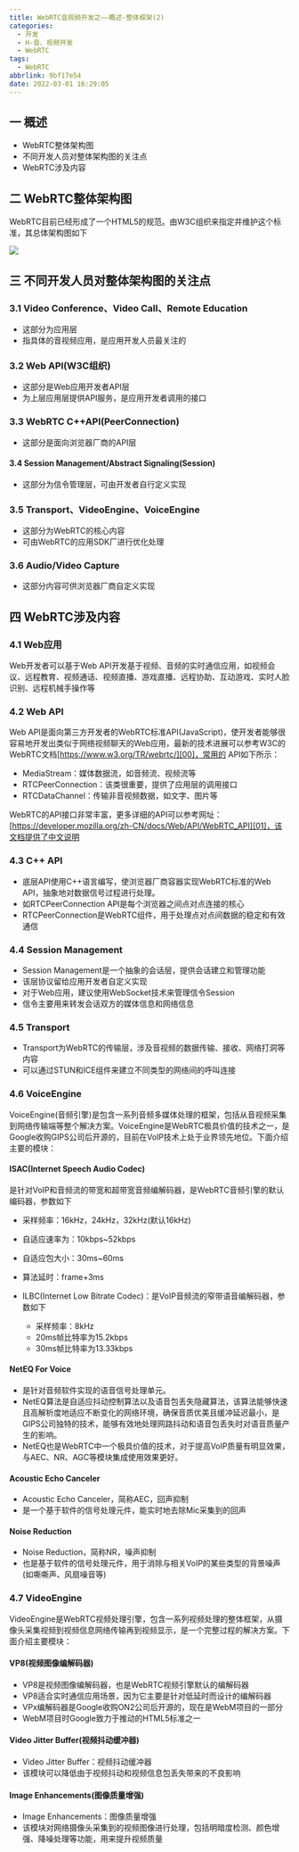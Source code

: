 ```yaml
---
title: WebRTC音视频开发之——概述-整体框架(2)
categories:
  - 开发
  - H-音、视频开发
  - WebRTC
tags:
  - WebRTC
abbrlink: 9bf17e54
date: 2022-03-01 16:29:05
---
```

## 一 概述

* WebRTC整体架构图
* 不同开发人员对整体架构图的关注点
* WebRTC涉及内容

<!--more-->

## 二 WebRTC整体架构图

WebRTC目前已经形成了一个HTML5的规范。由W3C组织来指定并维护这个标准，其总体架构图如下

![][1]

## 三 不同开发人员对整体架构图的关注点

### 3.1 Video Conference、Video Call、Remote Education

* 这部分为应用层
* 指具体的音视频应用，是应用开发人员最关注的

### 3.2 Web API(W3C组织)

* 这部分是Web应用开发者API层
* 为上层应用层提供API服务，是应用开发者调用的接口

### 3.3 WebRTC  C++API(PeerConnection)

* 这部分是面向浏览器厂商的API层

#### 3.4 Session Management/Abstract Signaling(Session)

* 这部分为信令管理层，可由开发者自行定义实现

### 3.5 Transport、VideoEngine、VoiceEngine

* 这部分为WebRTC的核心内容
* 可由WebRTC的应用SDK厂进行优化处理

### 3.6 Audio/Video Capture

* 这部分内容可供浏览器厂商自定义实现

## 四 WebRTC涉及内容

### 4.1 Web应用

Web开发者可以基于Web API开发基于视频、音频的实时通信应用，如视频会议、远程教育、视频通话、视频直播、游戏直播、远程协助、互动游戏、实时人脸识别、远程机械手操作等

### 4.2 Web API

Web API是面向第三方开发者的WebRTC标准API(JavaScript)，使开发者能够很容易地开发出类似于网络视频聊天的Web应用，最新的技术进展可以参考W3C的WebRTC文档[https://www.w3.org/TR/webrtc/][00]，常用的 API如下所示：

* MediaStream：媒体数据流，如音频流、视频流等
* RTCPeerConnection：该类很重要，提供了应用层的调用接口
* RTCDataChannel：传输非音视频数据，如文字、图片等

WebRTC的API接口非常丰富，更多详细的API可以参考网址：[https://developer.mozilla.org/zh-CN/docs/Web/API/WebRTC_API][01]，该文档提供了中文说明

### 4.3  C++ API 

* 底层API使用C++语言编写，使浏览器厂商容器实现WebRTC标准的Web API，抽象地对数据信号过程进行处理。
* 如RTCPeerConnection API是每个浏览器之间点对点连接的核心
* RTCPeerConnection是WebRTC组件，用于处理点对点间数据的稳定和有效通信

### 4.4 Session Management

* Session Management是一个抽象的会话层，提供会话建立和管理功能
* 该层协议留给应用开发者自定义实现
* 对于Web应用，建议使用WebSocket技术来管理信令Session
* 信令主要用来转发会话双方的媒体信息和网络信息

### 4.5 Transport

* Transport为WebRTC的传输层，涉及音视频的数据传输、接收、网络打洞等内容
* 可以通过STUN和ICE组件来建立不同类型的网络间的呼叫连接

### 4.6 VoiceEngine

VoiceEngine(音频引擎)是包含一系列音频多媒体处理的框架，包括从音视频采集到网络传输端等整个解决方案。VoiceEngine是WebRTC极具价值的技术之一，是Google收购GIPS公司后开源的，目前在VoIP技术上处于业界领先地位。下面介绍主要的模块：

#### ISAC(Internet Speech Audio Codec)
是针对VoIP和音频流的带宽和超带宽音频编解码器，是WebRTC音频引擎的默认编码器，参数如下

* 采样频率：16kHz，24kHz，32kHz(默认16kHz)
* 自适应速率为：10kbps~52kbps
* 自适应包大小：30ms~60ms
* 算法延时：frame+3ms
* ILBC(Internet Low Bitrate Codec)：是VoIP音频流的窄带语音编解码器，参数如下

  - 采样频率：8kHz
  - 20ms帧比特率为15.2kbps
  - 30ms帧比特率为13.33kbps

#### NetEQ For Voice

* 是针对音频软件实现的语音信号处理单元。
* NetEQ算法是自适应抖动控制算法以及语音包丢失隐藏算法，该算法能够快速且高解析度地适应不断变化的网络环境，确保音质优美且缓冲延迟最小，是GIPS公司独特的技术，能够有效地处理网路抖动和语音包丢失时对语音质量产生的影响。
* NetEQ也是WebRTC中一个极具价值的技术，对于提高VoIP质量有明显效果，与AEC、NR、AGC等模块集成使用效果更好。

#### Acoustic Echo Canceler

* Acoustic Echo Canceler，简称AEC，回声抑制
* 是一个基于软件的信号处理元件，能实时地去除Mic采集到的回声

#### Noise Reduction

* Noise Reduction，简称NR，噪声抑制
* 也是基于软件的信号处理元件，用于消除与相关VoIP的某些类型的背景噪声(如嘶嘶声、风扇噪音等)

### 4.7 VideoEngine

VideoEngine是WebRTC视频处理引擎，包含一系列视频处理的整体框架，从摄像头采集视频到视频信息网络传输再到视频显示，是一个完整过程的解决方案。下面介绍主要模块：

#### VP8(视频图像编解码器)

* VP8是视频图像编解码器，也是WebRTC视频引擎默认的编解码器
* VP8适合实时通信应用场景，因为它主要是针对低延时而设计的编解码器
* VPx编解码器是Google收购ON2公司后开源的，现在是WebM项目的一部分
* WebM项目时Google致力于推动的HTML5标准之一

#### Video Jitter Buffer(视频抖动缓冲器)

* Video Jitter Buffer：视频抖动缓冲器
* 该模块可以降低由于视频抖动和视频信息包丢失带来的不良影响

#### Image Enhancements(图像质量增强)

* Image Enhancements：图像质量增强
* 该模块对网络摄像头采集到的视频图像进行处理，包括明暗度检测、颜色增强、降噪处理等功能，用来提升视频质量



[00]:https://www.w3.org/TR/webrtc/
[01]:https://developer.mozilla.org/zh-CN/docs/Web/API/WebRTC_API
[1]:https://cdn.jsdelivr.net/gh/PGzxc/CDN/blog-webrtc/webrtc-01-total-struct.png
